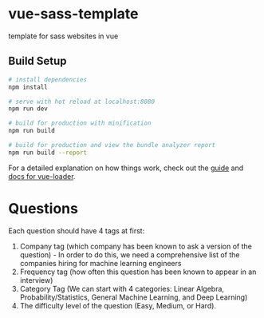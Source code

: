 # vue-sass-template
template for sass websites in vue

## Build Setup

``` bash
# install dependencies
npm install

# serve with hot reload at localhost:8080
npm run dev

# build for production with minification
npm run build

# build for production and view the bundle analyzer report
npm run build --report
```

For a detailed explanation on how things work, check out the [guide](http://vuejs-templates.github.io/webpack/) and [docs for vue-loader](http://vuejs.github.io/vue-loader).


# Questions

Each question should have 4 tags at first:
  1) Company tag (which company has been known to ask a version of the question)
  	- In order to do this, we need a comprehensive list of the companies hiring for machine learning engineers
  2) Frequency tag (how often this question has been known to appear in an interview)
  3) Category Tag (We can start with 4 categories: Linear Algebra, Probability/Statistics, General Machine Learning, and Deep Learning)
  4) The difficulty level of the question (Easy, Medium, or Hard).
